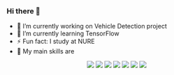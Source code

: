 ### Hi there 👋

- 🔭 I’m currently working on Vehicle Detection project 
- 🌱 I’m currently learning TensorFlow
- ⚡ Fun fact: I study at NURE
- 🚀 My main skills are
<p align='center'>
  <img src="https://img.shields.io/badge/python%20-%2314354C.svg?&style=for-the-badge&logo=python&logoColor=white" />
  <img src="https://img.shields.io/badge/tensorflow-%23FA7343.svg?&style=for-the-badge&logo=tensorflow&logoColor=white" />
  <img src="https://img.shields.io/badge/keras%20-%23DD0031.svg?&style=for-the-badge&logo=keras&logoColor=white" />
  <img src="https://img.shields.io/badge/scikit--learn-0078D4?logo=scikit-learn&logoColor=white&style=for-the-badge" />
  <img src="https://img.shields.io/badge/docker-%2339457E.svg?&style=for-the-badge&logo=docker&logoColor=white" />
  <img src="https://img.shields.io/badge/django%20-%23092E20.svg?&style=for-the-badge&logo=django&logoColor=white" />
  <img src="https://img.shields.io/badge/postgres-%23316192.svg?&style=for-the-badge&logo=postgresql&logoColor=white" />
</p>



<!--

Here are some ideas to get you started:

### Hi there 👋

- 🔭 I’m currently working on Vehicle Detection project 
- 🌱 I’m currently learning Tensorflow


- 🔭 I’m currently working on ...
- 🌱 I’m currently learning ...
- 👯 I’m looking to collaborate on ...
- 🤔 I’m looking for help with ...
- 💬 Ask me about ...
- 📫 How to reach me: ...
- 😄 Pronouns: ...
- ⚡ Fun fact: ...
-->
